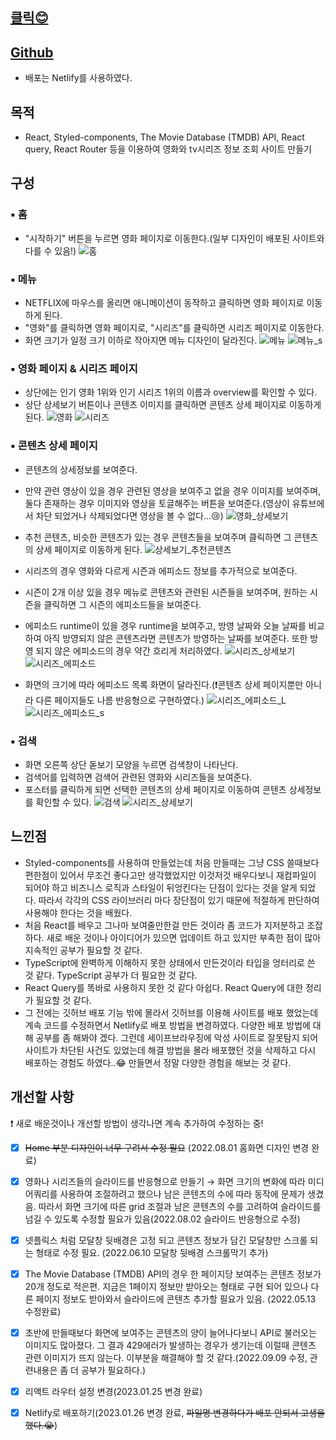 ## [클릭😊](https://fabulous-alfajores-b30029.netlify.app)

## [Github](https://github.com/jeong922/react-masterclass-nomflix)

- 배포는 Netlify를 사용하였다.

## 목적

- React, Styled-components, The Movie Database (TMDB) API, React query, React Router 등을 이용하여 영화와 tv시리즈 정보 조회 사이트 만들기

## 구성

### ▪ **홈**

- "시작하기" 버튼을 누르면 영화 페이지로 이동한다.(일부 디자인이 배포된 사이트와 다를 수 있음!)
  ![홈](/postsImage/NetflixClone/home.gif)

### ▪ **메뉴**

- NETFLIX에 마우스를 올리면 애니메이션이 동작하고 클릭하면 영화 페이지로 이동하게 된다.
- "영화"를 클릭하면 영화 페이지로, "시리즈"를 클릭하면 시리즈 페이지로 이동한다.
- 화면 크기가 일정 크기 이하로 작아지면 메뉴 디자인이 달라진다.
  ![메뉴](/postsImage/NetflixClone/메뉴.gif)
  ![메뉴_s](/postsImage/NetflixClone/메뉴_S.png)

### ▪ **영화 페이지 & 시리즈 페이지**

- 상단에는 인기 영화 1위와 인기 시리즈 1위의 이름과 overview를 확인할 수 있다.
- 상단 상세보기 버튼이나 콘텐츠 이미지를 클릭하면 콘텐츠 상세 페이지로 이동하게 된다.
  ![영화](/postsImage/NetflixClone/영화.gif)
  ![시리즈](/postsImage/NetflixClone/시리즈.gif)

### ▪ **콘텐츠 상세 페이지**

- 콘텐츠의 상세정보를 보여준다.
- 만약 관련 영상이 있을 경우 관련된 영상을 보여주고 없을 경우 이미지를 보여주며, 둘다 존재하는 경우 이미지와 영상을 토글해주는 버튼을 보여준다.(영상이 유튜브에서 차단 되었거나 삭제되었다면 영상을 볼 수 없다...😢)
  ![영화_상세보기](/postsImage/NetflixClone/영화_상세보기.gif)

- 추천 콘텐츠, 비슷한 콘텐츠가 있는 경우 콘텐츠들을 보여주며 클릭하면 그 콘텐츠의 상세 페이지로 이동하게 된다.
  ![상세보기_추천콘텐츠](/postsImage/NetflixClone/상세보기_추천콘텐츠.gif)

- 시리즈의 경우 영화와 다르게 시즌과 에피소드 정보를 추가적으로 보여준다.
- 시즌이 2개 이상 있을 경우 메뉴로 콘텐츠와 관련된 시즌들을 보여주며, 원하는 시즌을 클릭하면 그 시즌의 에피소드들을 보여준다.
- 에피소드 runtime이 있을 경우 runtime을 보여주고, 방영 날짜와 오늘 날짜를 비교하여 아직 방영되지 않은 콘텐츠라면 콘텐츠가 방영하는 날짜를 보여준다. 또한 방영 되지 않은 에피소드의 경우 약간 흐리게 처리하였다.
  ![시리즈_상세보기](/postsImage/NetflixClone/시리즈_상세보기.gif)
  ![시리즈_에피소드](/postsImage/NetflixClone/시리즈_에피소드.gif)

- 화면의 크기에 따라 에피소드 목록 화면이 달라진다.(❗콘텐츠 상세 페이지뿐만 아니라 다른 페이지들도 나름 반응형으로 구현하였다.)
  ![시리즈_에피소드_L](/postsImage/NetflixClone/시리즈_에피소드_L.jpg)
  ![시리즈_에피소드_s](/postsImage/NetflixClone/시리즈_에피소드_s.jpg)

### ▪ **검색**

- 화면 오른쪽 상단 돋보기 모양을 누르면 검색창이 나타난다.
- 검색어를 입력하면 검색어 관련된 영화와 시리즈들을 보여준다.
- 포스터를 클릭하게 되면 선택한 콘텐츠의 상세 페이지로 이동하여 콘텐츠 상세정보를 확인할 수 있다.
  ![검색](/postsImage/NetflixClone/검색.gif)
  ![시리즈_상세보기](/postsImage/NetflixClone/시리즈_상세보기.gif)

## 느낀점

- Styled-components를 사용하여 만들었는데 처음 만들때는 그냥 CSS 쓸때보다 편한점이 있어서 무조건 좋다고만 생각했었지만 이것저것 배우다보니 재컴파일이 되어야 하고 비즈니스 로직과 스타일이 뒤엉킨다는 단점이 있다는 것을 알게 되었다. 따라서 각각의 CSS 라이브러리 마다 장단점이 있기 때문에 적절하게 판단하여 사용해야 한다는 것을 배웠다.
- 처음 React를 배우고 그나마 보여줄만한걸 만든 것이라 좀 코드가 지저분하고 조잡하다. 새로 배운 것이나 아이디어가 있으면 업데이트 하고 있지만 부족한 점이 많아 지속적인 공부가 필요할 것 같다.
- TypeScript에 완벽하게 이해하지 못한 상태에서 만든것이라 타입을 엉터리로 쓴 것 같다. TypeScript 공부가 더 필요한 것 같다.
- React Query를 똑바로 사용하지 못한 것 같다 아쉽다. React Query에 대한 정리가 필요할 것 같다.
- 그 전에는 깃허브 배포 기능 밖에 몰라서 깃허브를 이용해 사이트를 배포 했었는데 계속 코드를 수정하면서 Netlify로 배포 방법을 변경하였다. 다양한 배포 방법에 대해 공부를 좀 해봐야 겠다. 그런데 세이프브라우징에 악성 사이트로 잘못탐지 되어 사이트가 차단된 사건도 있었는데 해결 방법을 몰라 배포했던 것을 삭제하고 다시 배포하는 경험도 하였다..😂 만들면서 정말 다양한 경험을 해보는 것 같다.

## 개선할 사항

❗ 새로 배운것이나 개선할 방법이 생각나면 계속 추가하여 수정하는 중!

- [x] ~~Home 부분 디자인이 너무 구려서 수정 필요~~ (2022.08.01 홈화면 디자인 변경 완료)

- [x] 영화나 시리즈들의 슬라이드를 반응형으로 만들기 → 화면 크기의 변화에 따라 미디어쿼리를 사용하여 조절하려고 했으나 남은 콘텐츠의 수에 따라 동작에 문제가 생겼음. 따라서 화면 크기에 따른 grid 조절과 남은 콘텐츠의 수를 고려하여 슬라이드를 넘길 수 있도록 수정할 필요가 있음(2022.08.02 슬라이드 반응형으로 수정)

- [x] 넷플릭스 처럼 모달창 뒷배경은 고정 되고 콘텐츠 정보가 담긴 모달창만 스크롤 되는 형태로 수정 필요. (2022.06.10 모달창 뒷배경 스크롤막기 추가)

- [x] The Movie Database (TMDB) API의 경우 한 페이지당 보여주는 콘텐츠 정보가 20개 정도로 적은편. 지금은 1페이지 정보만 받아오는 형태로 구현 되어 있으나 다른 페이지 정보도 받아와서 슬라이드에 콘텐츠 추가할 필요가 있음. (2022.05.13 수정완료)

- [x] 초반에 만들때보다 화면에 보여주는 콘텐츠의 양이 늘어나다보니 API로 불러오는 이미지도 많아졌다. 그 결과 429에러가 발생하는 경우가 생기는데 이럴때 콘텐츠 관련 이미지가 뜨지 않는다. 이부분을 해결해야 할 것 같다.(2022.09.09 수정, 관련내용은 좀 더 공부가 필요하다.)

- [x] 리액트 라우터 설정 변경(2023.01.25 변경 완료)

- [x] Netlify로 배포하기(2023.01.26 변경 완료, ~~파일명 변경하다가 배포 안되서 고생을 했다.😭~~)
